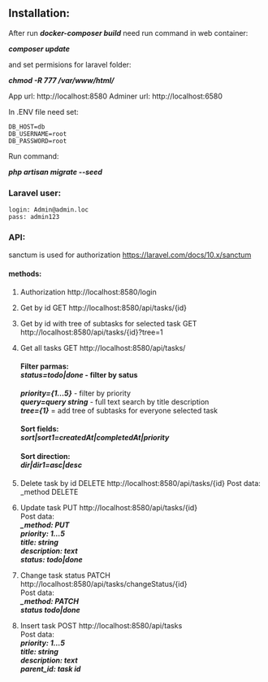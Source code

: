 
## Installation:

 After run ***docker-composer build*** need run command in web container:
 
 ***composer update***

and set permisions for laravel folder:

***chmod -R 777 /var/www/html/***

 App url: http://localhost:8580 Adminer url: http://localhost:6580

In .ENV file need set:

    DB_HOST=db
    DB_USERNAME=root
    DB_PASSWORD=root

Run command: 

***php artisan migrate --seed***

### Laravel user:

    login: Admin@admin.loc
    pass: admin123

### API:
sanctum is used for authorization https://laravel.com/docs/10.x/sanctum

#### methods:
1. Authorization http://localhost:8580/login
2. Get by id GET http://localhost:8580/api/tasks/{id}  
3. Get by id with tree of subtasks for selected task GET http://localhost:8580/api/tasks/{id}?tree=1 
4. Get all tasks GET http://localhost:8580/api/tasks/
    
    #### Filter parmas:<br>***status=todo|done*** - filter by satus<br>
    ***priority={1...5}*** - filter by priority<br>
    ***query=query string*** - full text search by title description<br>
    ***tree={1}*** = add tree of subtasks for everyone selected task<br>

    #### Sort fields:<br>***sort|sort1=createdAt|completedAt|priority*** <br>
    #### Sort direction:<br>***dir|dir1=asc|desc***<br>

5. Delete task by id DELETE http://localhost:8580/api/tasks/{id}
        Post data:
            _method DELETE
            
6. Update task PUT http://localhost:8580/api/tasks/{id}<br>
    Post data:<br>
    ***_method: PUT***<br>
    ***priority: 1...5***<br>
    ***title: string***<br>
    ***description: text***<br>
    ***status: todo|done***<br>
    
7. Change task status PATCH http://localhost:8580/api/tasks/changeStatus/{id}<br>
    Post data:<br>
    ***_method: PATCH***<br>
    ***status todo|done***<br>
            
8. Insert task POST http://localhost:8580/api/tasks	<br>
    Post data:<br>
    ***priority: 1...5***<br>
    ***title: string***<br>
    ***description: text***<br>
    ***parent_id: task id***<br>        
